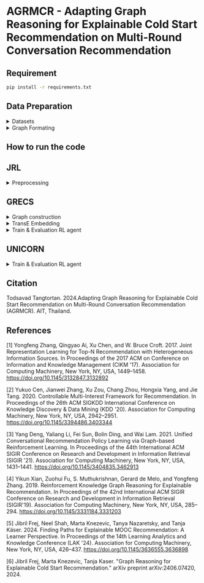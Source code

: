 # AGRMCR - Adapting Graph Reasoning for Explainable Cold Start Recommendation on Multi-Round Conversation Recommendation

## Requirement 
```bash
pip install -r requirements.txt
```

## Data Preparation

<details>

<summary>Datasets</summary>

Four Amazon datasets (Amazon_Beauty, Amazon_Electronics, Amazon_Office_Products, Amazon_Home_and_Kitchen) are available in the "data_preprocess/raw_data/" directory and the split is consistent with [1].

All four datasets used in this paper can be downloaded below
-  [Metadata - Amazon dataset v2018](https://cseweb.ucsd.edu/~jmcauley/datasets/amazon_v2/)
- [Rating - Amazon dataset v2018](https://nijianmo.github.io/amazon/index.html)

### Summary statistics of datasets.

We 
Following ScomGNN, filter categories more than 4 categories & pricing is not empty
Here's the updated table with the new columns added:

| Category             | Reviews              | Metadata             | Filter Metadata      | Filter Usesr | Type | Instance | Brand |
|----------------------|----------------------|----------------------|----------------------|--------------|------|----------|-------|
| Appliances           | 602,777 reviews      | 30,459 products      | 804 products         | xx           | xx   | xx       | xx    |
| Electronics          | 20,994,353 reviews   | 786,868 products     | 46,611 products      | xx           | xx   | xx       | xx    |
| Grocery and Gourmet Food| 5,074,160 reviews | 287,209 products     | 38,548 products      | xx           | xx   | xx       | xx    |
| Home and Kitchen     | 21,928,568 reviews   | 1,301,225 products   | 75,514 products      | xx           | xx   | xx       | xx    |
| Office Products      | 5,581,313 reviews    | 315,644 products     | 42,785 products      | xx           | xx   | xx       | xx    |
| Sports and Outdoors  | 12,980,837 reviews   | 962,876 products     | 87,076 products      | xx           | xx   | xx       | xx    |

### Summary statistics of preprocessed datasets.

|                   | Appliances | Electronics | Grocery and Gourmet Food | Home and Kitchen | Office Products | Sports and Outdoors |
|-------------------|------------|-------------|--------------------------|------------------|-----------------|---------------------|
| **#Users**        | xx         | xx          | xx                       | xx               | xx              | xx                  |
| **#Items**        | xx         | xx          | xx                       | xx               | xx              | xx                  |
| **#Interactions** | xx         | xx          | xx                       | xx               | xx              | xx                  |
| **#Attributes**   | xx         | xx          | xx                       | xx               | xx              | xx                  |
| **#Entities**     | xx         | xx          | xx                       | xx               | xx              | xx                  |
| **#Relations**    | xx         | xx          | xx                       | xx               | xx              | xx                  |
| **#Triplets**     | xx         | xx          | xx                       | xx               | xx              | xx                  |


### Entities and Relations
```bash
Head    -> Relation         -> Tail
1. USER -> INTERACT         -> ITEM
2. ITEM -> ALSO_BUY         -> ITEM 
3. ITEM -> ALSO_VIEW        -> ITEM
4. ITEM -> BELONG_TO        -> FEATURE(TYPE)
5. ITEM -> PRODUCE_BY       -> FEATURE(BRAND)
6. ITEM -> DESCRIBED_BY     -> FEATURE(FUNCTION)
7. TYPE -> BELONG_TO_LARGE  -> CATEGORIES
```

</details>

<details>

<summary> Graph Formating </summary>

```bash
brand_dict.json
{
    "brandA" : 0,
    "brandB" : 1,
    ...
}
feature2id.json
{
    "brand1"    : 0,
    "brand2"    : 1,
    ...
    "brandX"    : x,
    ...
    "category1" :  x+1,
    "category2" :  x+2,
    ...
    "category"  :  x+y,
    ...
    "type1"     :  x+y+1,
    "type2"     :  x+y+2,
    ...
    "typez"     :  x+y+z,


}
```

```bash
user_dict.json
{
    "0" : {
        "friend" : [],
        "like" : [],
        "interact" [item(idx), item(idx),...]
    },
    "1" : {
        "friend" : [],
        "like" : [],
        "interact" []
    },
    ...
}
```

```bash
item_dict.json
{
    "0" : {
        "categories" : [int, int, int],
        "brand" : int,
        "feature_index" [int, int, int]
        "asin" : str
    },
    "1" : {
        "categories" : [int, int, int],
        "brand" : int,
        "feature_index" [int, int, int]
        "asin" : str
    },
    ...
}
```

```bash
feature_dict.json
{
    "0" : {
        "link_to_feature" : [],
        "like" : [],
        "belong_to" [item(idx), item(idx),...]
    },
    "1" : {
        "link_to_feature" : [],
        "like" : [],
        "belong_to" [item(idx), item(idx),...]
    },
    ...
}
```

```bash
first-layer_merged_tag_map.json
{
    "categories#1" : 0,
    "categories#2" : 0,
    ...
}
```

```bash
second-layer_oringinal_tag_map.json
{
    "type#1" : 0,
    "type#2" : 0,
    ...
}
```

```bash
2-layer taxonomy.json
{
    "Categories#1": [TypeA, TypeB, TypeC],
    "Categories#2": [TypeD, TypeE, TypeF],
}
```

</details>

## How to run the code

## JRL

<details>
<summary>Preprocessing</summary>

```bash
python3 index_and_filter_review_file.py
python3 match_cate_brand_related.py
```
</details>

## GRECS

<details>
<summary>Graph construction</summary>

### Preprocessing Dataset
```bash
python3 src/preprocess/beauty.py \
    --config config/beauty/graph_reasoning/preprocess.json
python3 src/preprocess/cds.py \
    --config config/cds/graph_reasoning/preprocess.json
python3 src/preprocess/cellphones.py \
    --config config/cellphones/graph_reasoning/preprocess.json
python3 src/preprocess/clothing.py \
    --config config/clothing/graph_reasoning/preprocess.json
```

### Make Dataset
```bash
python3 src/graph_reasoning/make_dataset.py \
    --config config/beauty/graph_reasoning/UPGPR.json
python3 src/graph_reasoning/make_dataset.py \
    --config config/cds/graph_reasoning/UPGPR.json
python3 src/graph_reasoning/make_dataset.py \
    --config config/cellphones/graph_reasoning/UPGPR.json
python3 src/graph_reasoning/make_dataset.py \
    --config config/clothing/graph_reasoning/UPGPR.json
```

</details>

<details>

<summary>TransE Embedding</summary>

### TransE Embedding
```bash
python3 src/graph_reasoning/train_transe_model.py \
    --config config/beauty/graph_reasoning/UPGPR.json
python3 src/graph_reasoning/train_transe_model.py \
    --config config/cds/graph_reasoning/UPGPR.json
python3 src/graph_reasoning/train_transe_model.py \
    --config config/cellphones/graph_reasoning/UPGPR.json
python3 src/graph_reasoning/train_transe_model.py \
    --config config/clothing/graph_reasoning/UPGPR.json
```
</details>

<details>
<summary>Train & Evaluation RL agent</summary>
### Train RL 
```bash
python3 src/graph_reasoning/train_agent.py \
    --config config/beauty/graph_reasoning/UPGPR.json
python3 src/graph_reasoning/train_agent.py \
    --config config/cds/graph_reasoning/UPGPR.json
python3 src/graph_reasoning/train_agent.py \
    --config config/cellphones/graph_reasoning/UPGPR.json
python3 src/graph_reasoning/train_agent.py \
    --config config/clothing/graph_reasoning/UPGPR.json
```

### Evaluation
```bash
python3 src/graph_reasoning/test_agent.py \
    --config config/beauty/graph_reasoning/UPGPR.json
python3 src/graph_reasoning/test_agent.py \
    --config config/cds/graph_reasoning/UPGPR.json
python3 src/graph_reasoning/test_agent.py \
    --config config/cellphones/graph_reasoning/UPGPR.json
python3 src/graph_reasoning/test_agent.py \
    --config config/clothing/graph_reasoning/UPGPR.json
python3 src/graph_reasoning/test_agent.py \
    --config config/coco/graph_reasoning/UPGPR.json
```
</details>

## UNICORN

<details>
<summary>Train & Evaluation RL agent</summary>

### Training
```bash
python3 RL_model.py --data_name AMAZON --domain beauty --max_steps 10 --sample_times 1 
python3 RL_model.py --data_name AMAZON --domain cds --max_steps 10 --sample_times 1 
python3 RL_model.py --data_name AMAZON --domain cellphones --max_steps 10 --sample_times 1 
python3 RL_model.py --data_name AMAZON --domain clothing --max_steps 10 --sample_times 1 
```

### Evaluation
```bash
python3 evaluate.py --data_name AMAZON --domain beauty --load_rl_epoch 10
python3 evaluate.py --data_name AMAZON --domain Appliances --load_rl_epoch 10
python3 evaluate.py --data_name AMAZON --domain cellphones --load_rl_epoch 10
python3 evaluate.py --data_name AMAZON --domain clothing --load_rl_epoch 10
```

</details>

## Citation
Todsavad Tangtortan. 2024.Adapting Graph Reasoning for Explainable Cold Start Recommendation on Multi-Round Conversation Recommendation (AGRMCR). AIT, Thailand.

## References
[1] Yongfeng Zhang, Qingyao Ai, Xu Chen, and W. Bruce Croft. 2017. Joint Representation Learning for Top-N Recommendation with Heterogeneous Information Sources. In Proceedings of the 2017 ACM on Conference on Information and Knowledge Management (CIKM '17). Association for Computing Machinery, New York, NY, USA, 1449–1458. https://doi.org/10.1145/3132847.3132892

[2] Yukuo Cen, Jianwei Zhang, Xu Zou, Chang Zhou, Hongxia Yang, and Jie Tang. 2020. Controllable Multi-Interest Framework for Recommendation. In Proceedings of the 26th ACM SIGKDD International Conference on Knowledge Discovery & Data Mining (KDD '20). Association for Computing Machinery, New York, NY, USA, 2942–2951. https://doi.org/10.1145/3394486.3403344

[3] Yang Deng, Yaliang Li, Fei Sun, Bolin Ding, and Wai Lam. 2021. Unified Conversational Recommendation Policy Learning via Graph-based Reinforcement Learning. In Proceedings of the 44th International ACM SIGIR Conference on Research and Development in Information Retrieval (SIGIR '21). Association for Computing Machinery, New York, NY, USA, 1431–1441. https://doi.org/10.1145/3404835.3462913

[4] Yikun Xian, Zuohui Fu, S. Muthukrishnan, Gerard de Melo, and Yongfeng Zhang. 2019. Reinforcement Knowledge Graph Reasoning for Explainable Recommendation. In Proceedings of the 42nd International ACM SIGIR Conference on Research and Development in Information Retrieval (SIGIR'19). Association for Computing Machinery, New York, NY, USA, 285–294. https://doi.org/10.1145/3331184.3331203

[5] Jibril Frej, Neel Shah, Marta Knezevic, Tanya Nazaretsky, and Tanja Käser. 2024. Finding Paths for Explainable MOOC Recommendation: A Learner Perspective. In Proceedings of the 14th Learning Analytics and Knowledge Conference (LAK '24). Association for Computing Machinery, New York, NY, USA, 426–437. https://doi.org/10.1145/3636555.3636898

[6] Jibril Frej, Marta Knezevic, Tanja Kaser. "Graph Reasoning for Explainable Cold Start Recommendation." arXiv preprint arXiv:2406.07420, 2024.